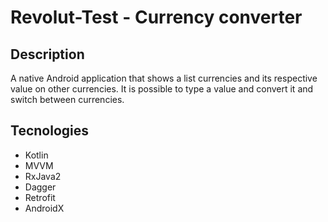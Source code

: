 # Revolut-Test - Currency converter

## Description

A native Android application that shows a list currencies and its respective value on other currencies. It is possible to type a value and convert it and switch between currencies.

## Tecnologies

* Kotlin
* MVVM
* RxJava2
* Dagger
* Retrofit
* AndroidX
